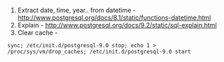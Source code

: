 1. Extract date, time, year.. from datetime - http://www.postgresql.org/docs/8.1/static/functions-datetime.html
2. Explain - http://www.postgresql.org/docs/9.2/static/sql-explain.html
3. Clear cache - 
```
sync; /etc/init.d/postgresql-9.0 stop; echo 1 > /proc/sys/vm/drop_caches; /etc/init.d/postgresql-9.0 start
```

